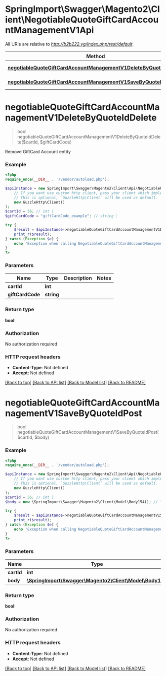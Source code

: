 # SpringImport\Swagger\Magento2\Client\NegotiableQuoteGiftCardAccountManagementV1Api

All URIs are relative to *http://b2b222.vg/index.php/rest/default*

Method | HTTP request | Description
------------- | ------------- | -------------
[**negotiableQuoteGiftCardAccountManagementV1DeleteByQuoteIdDelete**](NegotiableQuoteGiftCardAccountManagementV1Api.md#negotiableQuoteGiftCardAccountManagementV1DeleteByQuoteIdDelete) | **DELETE** /V1/negotiable-carts/{cartId}/giftCards/{giftCardCode} | 
[**negotiableQuoteGiftCardAccountManagementV1SaveByQuoteIdPost**](NegotiableQuoteGiftCardAccountManagementV1Api.md#negotiableQuoteGiftCardAccountManagementV1SaveByQuoteIdPost) | **POST** /V1/negotiable-carts/{cartId}/giftCards | 


# **negotiableQuoteGiftCardAccountManagementV1DeleteByQuoteIdDelete**
> bool negotiableQuoteGiftCardAccountManagementV1DeleteByQuoteIdDelete($cartId, $giftCardCode)



Remove GiftCard Account entity

### Example
```php
<?php
require_once(__DIR__ . '/vendor/autoload.php');

$apiInstance = new SpringImport\Swagger\Magento2\Client\Api\NegotiableQuoteGiftCardAccountManagementV1Api(
    // If you want use custom http client, pass your client which implements `GuzzleHttp\ClientInterface`.
    // This is optional, `GuzzleHttp\Client` will be used as default.
    new GuzzleHttp\Client()
);
$cartId = 56; // int | 
$giftCardCode = "giftCardCode_example"; // string | 

try {
    $result = $apiInstance->negotiableQuoteGiftCardAccountManagementV1DeleteByQuoteIdDelete($cartId, $giftCardCode);
    print_r($result);
} catch (Exception $e) {
    echo 'Exception when calling NegotiableQuoteGiftCardAccountManagementV1Api->negotiableQuoteGiftCardAccountManagementV1DeleteByQuoteIdDelete: ', $e->getMessage(), PHP_EOL;
}
?>
```

### Parameters

Name | Type | Description  | Notes
------------- | ------------- | ------------- | -------------
 **cartId** | **int**|  |
 **giftCardCode** | **string**|  |

### Return type

**bool**

### Authorization

No authorization required

### HTTP request headers

 - **Content-Type**: Not defined
 - **Accept**: Not defined

[[Back to top]](#) [[Back to API list]](../../README.md#documentation-for-api-endpoints) [[Back to Model list]](../../README.md#documentation-for-models) [[Back to README]](../../README.md)

# **negotiableQuoteGiftCardAccountManagementV1SaveByQuoteIdPost**
> bool negotiableQuoteGiftCardAccountManagementV1SaveByQuoteIdPost($cartId, $body)





### Example
```php
<?php
require_once(__DIR__ . '/vendor/autoload.php');

$apiInstance = new SpringImport\Swagger\Magento2\Client\Api\NegotiableQuoteGiftCardAccountManagementV1Api(
    // If you want use custom http client, pass your client which implements `GuzzleHttp\ClientInterface`.
    // This is optional, `GuzzleHttp\Client` will be used as default.
    new GuzzleHttp\Client()
);
$cartId = 56; // int | 
$body = new \SpringImport\Swagger\Magento2\Client\Model\Body154(); // \SpringImport\Swagger\Magento2\Client\Model\Body154 | 

try {
    $result = $apiInstance->negotiableQuoteGiftCardAccountManagementV1SaveByQuoteIdPost($cartId, $body);
    print_r($result);
} catch (Exception $e) {
    echo 'Exception when calling NegotiableQuoteGiftCardAccountManagementV1Api->negotiableQuoteGiftCardAccountManagementV1SaveByQuoteIdPost: ', $e->getMessage(), PHP_EOL;
}
?>
```

### Parameters

Name | Type | Description  | Notes
------------- | ------------- | ------------- | -------------
 **cartId** | **int**|  |
 **body** | [**\SpringImport\Swagger\Magento2\Client\Model\Body154**](../Model/Body154.md)|  | [optional]

### Return type

**bool**

### Authorization

No authorization required

### HTTP request headers

 - **Content-Type**: Not defined
 - **Accept**: Not defined

[[Back to top]](#) [[Back to API list]](../../README.md#documentation-for-api-endpoints) [[Back to Model list]](../../README.md#documentation-for-models) [[Back to README]](../../README.md)

